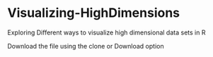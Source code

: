 # Visualizing-HighDimensions
Exploring Different ways to visualize high dimensional data sets in R

Download the file using the clone or Download option
